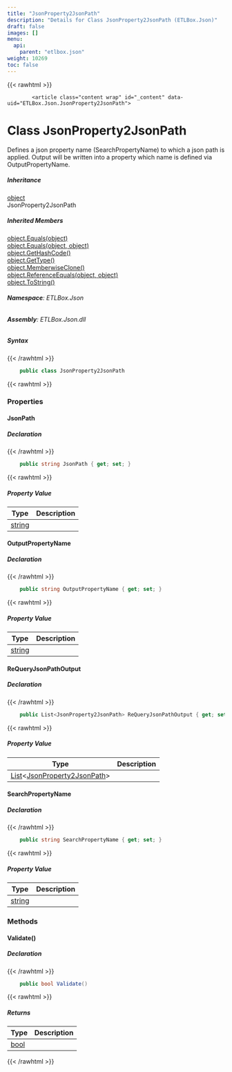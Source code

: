 ```yaml
---
title: "JsonProperty2JsonPath"
description: "Details for Class JsonProperty2JsonPath (ETLBox.Json)"
draft: false
images: []
menu:
  api:
    parent: "etlbox.json"
weight: 10269
toc: false
---
```


{{< rawhtml >}}

            <article class="content wrap" id="_content" data-uid="ETLBox.Json.JsonProperty2JsonPath">
  <h1 id="ETLBox_Json_JsonProperty2JsonPath" data-uid="ETLBox.Json.JsonProperty2JsonPath" class="text-break">Class JsonProperty2JsonPath
</h1>
  <div class="markdown level0 summary"><p>Defines a json property name (SearchPropertyName) to which a json path is applied.
Output will be written into a property which name is defined via OutputPropertyName.</p>
</div>
  <div class="markdown level0 conceptual"></div>
  <div class="inheritance">
    <h5>Inheritance</h5>
    <div class="level0"><a class="xref" href="https://learn.microsoft.com/dotnet/api/system.object">object</a></div>
    <div class="level1"><span class="xref">JsonProperty2JsonPath</span></div>
  </div>
  <div class="inheritedMembers">
    <h5>Inherited Members</h5>
    <div>
      <a class="xref" href="https://learn.microsoft.com/dotnet/api/system.object.equals#system-object-equals(system-object)">object.Equals(object)</a>
    </div>
    <div>
      <a class="xref" href="https://learn.microsoft.com/dotnet/api/system.object.equals#system-object-equals(system-object-system-object)">object.Equals(object, object)</a>
    </div>
    <div>
      <a class="xref" href="https://learn.microsoft.com/dotnet/api/system.object.gethashcode">object.GetHashCode()</a>
    </div>
    <div>
      <a class="xref" href="https://learn.microsoft.com/dotnet/api/system.object.gettype">object.GetType()</a>
    </div>
    <div>
      <a class="xref" href="https://learn.microsoft.com/dotnet/api/system.object.memberwiseclone">object.MemberwiseClone()</a>
    </div>
    <div>
      <a class="xref" href="https://learn.microsoft.com/dotnet/api/system.object.referenceequals">object.ReferenceEquals(object, object)</a>
    </div>
    <div>
      <a class="xref" href="https://learn.microsoft.com/dotnet/api/system.object.tostring">object.ToString()</a>
    </div>
  </div>
<h6><strong>Namespace</strong>: ETLBox.Json</h6>
  <h6><strong>Assembly</strong>: ETLBox.Json.dll</h6>
  <h5 id="ETLBox_Json_JsonProperty2JsonPath_syntax">Syntax</h5>
{{< /rawhtml >}}

```C#
    public class JsonProperty2JsonPath
```

{{< rawhtml >}}
  <h3 id="properties">Properties
</h3>
  <a id="ETLBox_Json_JsonProperty2JsonPath_JsonPath_" data-uid="ETLBox.Json.JsonProperty2JsonPath.JsonPath*"></a>
  <h4 id="ETLBox_Json_JsonProperty2JsonPath_JsonPath" data-uid="ETLBox.Json.JsonProperty2JsonPath.JsonPath">JsonPath</h4>
  <div class="markdown level1 summary"></div>
  <div class="markdown level1 conceptual"></div>
  <h5 class="declaration">Declaration</h5>
{{< /rawhtml >}}

```C#
    public string JsonPath { get; set; }
```

{{< rawhtml >}}
  <h5 class="propertyValue">Property Value</h5>
  <table class="table table-bordered table-condensed">
    <thead>
      <tr>
        <th>Type</th>
        <th>Description</th>
      </tr>
    </thead>
    <tbody>
      <tr>
        <td><a class="xref" href="https://learn.microsoft.com/dotnet/api/system.string">string</a></td>
        <td></td>
      </tr>
    </tbody>
  </table>
  <a id="ETLBox_Json_JsonProperty2JsonPath_OutputPropertyName_" data-uid="ETLBox.Json.JsonProperty2JsonPath.OutputPropertyName*"></a>
  <h4 id="ETLBox_Json_JsonProperty2JsonPath_OutputPropertyName" data-uid="ETLBox.Json.JsonProperty2JsonPath.OutputPropertyName">OutputPropertyName</h4>
  <div class="markdown level1 summary"></div>
  <div class="markdown level1 conceptual"></div>
  <h5 class="declaration">Declaration</h5>
{{< /rawhtml >}}

```C#
    public string OutputPropertyName { get; set; }
```

{{< rawhtml >}}
  <h5 class="propertyValue">Property Value</h5>
  <table class="table table-bordered table-condensed">
    <thead>
      <tr>
        <th>Type</th>
        <th>Description</th>
      </tr>
    </thead>
    <tbody>
      <tr>
        <td><a class="xref" href="https://learn.microsoft.com/dotnet/api/system.string">string</a></td>
        <td></td>
      </tr>
    </tbody>
  </table>
  <a id="ETLBox_Json_JsonProperty2JsonPath_ReQueryJsonPathOutput_" data-uid="ETLBox.Json.JsonProperty2JsonPath.ReQueryJsonPathOutput*"></a>
  <h4 id="ETLBox_Json_JsonProperty2JsonPath_ReQueryJsonPathOutput" data-uid="ETLBox.Json.JsonProperty2JsonPath.ReQueryJsonPathOutput">ReQueryJsonPathOutput</h4>
  <div class="markdown level1 summary"></div>
  <div class="markdown level1 conceptual"></div>
  <h5 class="declaration">Declaration</h5>
{{< /rawhtml >}}

```C#
    public List<JsonProperty2JsonPath> ReQueryJsonPathOutput { get; set; }
```

{{< rawhtml >}}
  <h5 class="propertyValue">Property Value</h5>
  <table class="table table-bordered table-condensed">
    <thead>
      <tr>
        <th>Type</th>
        <th>Description</th>
      </tr>
    </thead>
    <tbody>
      <tr>
        <td><a class="xref" href="https://learn.microsoft.com/dotnet/api/system.collections.generic.list-1">List</a>&lt;<a class="xref" href="/api/etlbox.json/jsonproperty2jsonpath">JsonProperty2JsonPath</a>&gt;</td>
        <td></td>
      </tr>
    </tbody>
  </table>
  <a id="ETLBox_Json_JsonProperty2JsonPath_SearchPropertyName_" data-uid="ETLBox.Json.JsonProperty2JsonPath.SearchPropertyName*"></a>
  <h4 id="ETLBox_Json_JsonProperty2JsonPath_SearchPropertyName" data-uid="ETLBox.Json.JsonProperty2JsonPath.SearchPropertyName">SearchPropertyName</h4>
  <div class="markdown level1 summary"></div>
  <div class="markdown level1 conceptual"></div>
  <h5 class="declaration">Declaration</h5>
{{< /rawhtml >}}

```C#
    public string SearchPropertyName { get; set; }
```

{{< rawhtml >}}
  <h5 class="propertyValue">Property Value</h5>
  <table class="table table-bordered table-condensed">
    <thead>
      <tr>
        <th>Type</th>
        <th>Description</th>
      </tr>
    </thead>
    <tbody>
      <tr>
        <td><a class="xref" href="https://learn.microsoft.com/dotnet/api/system.string">string</a></td>
        <td></td>
      </tr>
    </tbody>
  </table>
  <h3 id="methods">Methods
</h3>
  <a id="ETLBox_Json_JsonProperty2JsonPath_Validate_" data-uid="ETLBox.Json.JsonProperty2JsonPath.Validate*"></a>
  <h4 id="ETLBox_Json_JsonProperty2JsonPath_Validate" data-uid="ETLBox.Json.JsonProperty2JsonPath.Validate">Validate()</h4>
  <div class="markdown level1 summary"></div>
  <div class="markdown level1 conceptual"></div>
  <h5 class="declaration">Declaration</h5>
{{< /rawhtml >}}

```C#
    public bool Validate()
```

{{< rawhtml >}}
  <h5 class="returns">Returns</h5>
  <table class="table table-bordered table-condensed">
    <thead>
      <tr>
        <th>Type</th>
        <th>Description</th>
      </tr>
    </thead>
    <tbody>
      <tr>
        <td><a class="xref" href="https://learn.microsoft.com/dotnet/api/system.boolean">bool</a></td>
        <td></td>
      </tr>
    </tbody>
  </table>

{{< /rawhtml >}}
